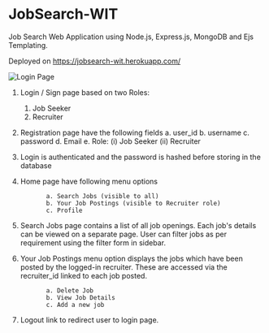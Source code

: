 # JobSearch-WIT

Job Search Web Application using Node.js, Express.js, MongoDB and Ejs Templating.

Deployed on https://jobsearch-wit.herokuapp.com/

![Login Page](../master/projectscreenshots/screencapture1.png)


1. Login / Sign page based on two Roles: 
	1. Job Seeker 
	2. Recruiter 

2. Registration page  have the following fields
              	a. user_id
            	b. username
            	c. password
            	d. Email
            	e. Role:
            		(i) Job Seeker
            		(ii) Recruiter       


3. Login is authenticated and the password is hashed before storing in the database

4. Home page have following menu options

              a. Search Jobs (visible to all)
              b. Your Job Postings (visible to Recruiter role)
              c. Profile

5. Search Jobs page contains a list of all job openings. Each job's details can be viewed on a separate page. User can filter jobs as per requirement using the filter form in sidebar.
            
6. Your Job Postings menu option displays the jobs which have been posted by the logged-in recruiter. These are accessed via the recruiter_id linked to each job posted.

              a. Delete Job
              b. View Job Details
              c. Add a new job

8. Logout link to redirect user to login page.
